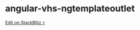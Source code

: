 # angular-vhs-ngtemplateoutlet

[Edit on StackBlitz ⚡️](https://stackblitz.com/edit/angular-vhs-ngtemplateoutlet)